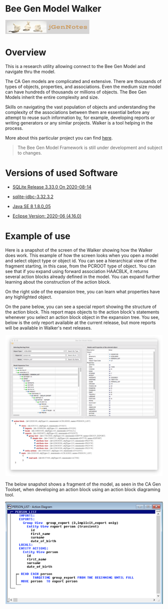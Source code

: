 # Bee Gen Model Walker

[![N|Solid](jgernnotes200x45.png)](http://www.jgen.eu/?p=900&preview=true)

Overview
========

This is a research utility allowing connect to the Bee Gen Model and navigate thru the model.

The CA Gen models are complicated and extensive. There are thousands of types of objects, properties, and associations. Even the medium size model can have hundreds of thousands or millions of objects. The Bee Gen Models inherit the entire complexity and size.

Skills on navigating the vast population of objects and understanding the complexity of the associations between them are essential before any attempt to reuse such information by, for example, developing reports or writing generators or any similar projects.
Walker is a tool helping in the process.

More about this particular project you can find [here](http://www.jgen.eu/?p=900&preview=true).

> The Bee Gen Model Framework is still under
> development and subject to changes.
> 

Versions of used Software
=========================

- [SQLite Release 3.33.0 On 2020-08-14](https://sqlite.org/index.html)

- [sqlite-jdbc-3.32.3.2](https://github.com/xerial/sqlite-jdbc/releases)

- [Java SE 8 1.8.0_05](https://www.oracle.com/java/technologies/javase-jre8-downloads.html)

- [Eclipse Version: 2020-06 (4.16.0)](https://www.eclipse.org/downloads/)

Example of use
==============

Here is a snapshot of the screen of the Walker showing how the Walker does work. This example of how the screen looks when you open a model and select object type or object id. You can see a hierarchical view of the fragment starting, in this case, from the PCROOT type of object. You can see that if you expand using forward association  HAACBLK, it returns several action blocks already defined in the model. You can expand further learning about the construction of the action block.

On the right side of the expansion tree, you can learn what properties have any highlighted object.

On the pane below, you can see a special report showing the structure of the action block. This report maps objects to the action block's statements whenever you select an action block object in the expansion tree. You see, below is the only report available at the current release, but more reports will be available in Walker's next releases.

![](Walker-1024x919.png)

The below snapshot shows a fragment of the model, as seen in the CA Gen Toolset, when developing an action block using an action block diagraming tool. 

![](personlist.png)
